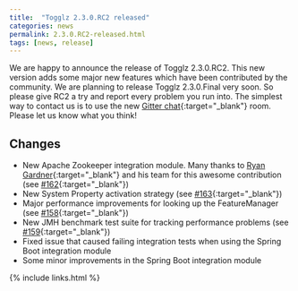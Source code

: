 ```yaml
---
title:  "Togglz 2.3.0.RC2 released"
categories: news
permalink: 2.3.0.RC2-released.html
tags: [news, release]
---
```

We are happy to announce the release of Togglz 2.3.0.RC2. This new version adds some major new features which have been contributed by the community. We are planning to release Togglz 2.3.0.Final very soon. So please give RC2 a try and report every problem you run into. The simplest way to contact us is to use the new [Gitter chat](https://gitter.im/togglz/togglz){:target="_blank"} room. Please let us know what you think!

## Changes
*   New Apache Zookeeper integration module. Many thanks to [Ryan Gardner](https://github.com/ryangardner){:target="_blank"} and his team for this awesome contribution (see [#162](https://github.com/togglz/togglz/pull/162){:target="_blank"})
*   New System Property activation strategy (see [#163](https://github.com/togglz/togglz/pull/163){:target="_blank"})
*   Major performance improvements for looking up the FeatureManager (see [#158](https://github.com/togglz/togglz/pull/158){:target="_blank"})
*   New JMH benchmark test suite for tracking performance problems (see [#159](https://github.com/togglz/togglz/pull/159){:target="_blank"})
*   Fixed issue that caused failing integration tests when using the Spring Boot integration module
*   Some minor improvements in the Spring Boot integration module


{% include links.html %}